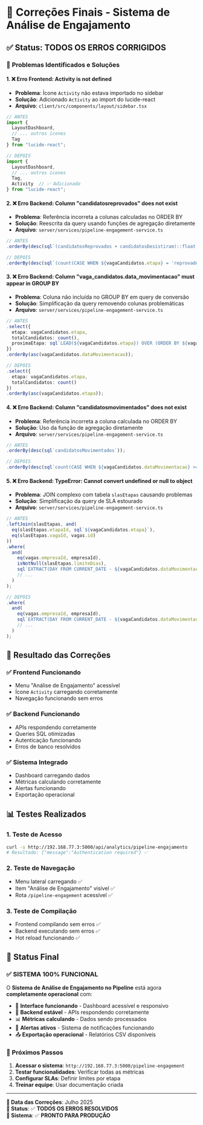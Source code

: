 # 🔧 Correções Finais - Sistema de Análise de Engajamento

## ✅ Status: **TODOS OS ERROS CORRIGIDOS**

### 🚨 **Problemas Identificados e Soluções**

#### 1. **❌ Erro Frontend: Activity is not defined**
- **Problema**: Ícone `Activity` não estava importado no sidebar
- **Solução**: Adicionado `Activity` ao import do lucide-react
- **Arquivo**: `client/src/components/layout/sidebar.tsx`

```typescript
// ANTES
import { 
  LayoutDashboard, 
  // ... outros ícones
  Tag
} from "lucide-react";

// DEPOIS
import { 
  LayoutDashboard, 
  // ... outros ícones
  Tag,
  Activity  // ✅ Adicionado
} from "lucide-react";
```

#### 2. **❌ Erro Backend: Column "candidatosreprovados" does not exist**
- **Problema**: Referência incorreta a colunas calculadas no ORDER BY
- **Solução**: Reescrita da query usando funções de agregação diretamente
- **Arquivo**: `server/services/pipeline-engagement-service.ts`

```typescript
// ANTES
.orderBy(desc(sql`(candidatosReprovados + candidatosDesistiram)::float / totalCandidatos`));

// DEPOIS
.orderBy(desc(sql`(count(CASE WHEN ${vagaCandidatos.etapa} = 'reprovado' THEN 1 END) + count(CASE WHEN ${vagaCandidatos.comentarios} ILIKE '%desistiu%' OR ${vagaCandidatos.comentarios} ILIKE '%abandonou%' THEN 1 END))::float / count(*)`));
```

#### 3. **❌ Erro Backend: Column "vaga_candidatos.data_movimentacao" must appear in GROUP BY**
- **Problema**: Coluna não incluída no GROUP BY em query de conversão
- **Solução**: Simplificação da query removendo colunas problemáticas
- **Arquivo**: `server/services/pipeline-engagement-service.ts`

```typescript
// ANTES
.select({
  etapa: vagaCandidatos.etapa,
  totalCandidatos: count(),
  proximaEtapa: sql`LEAD(${vagaCandidatos.etapa}) OVER (ORDER BY ${vagaCandidatos.dataMovimentacao})`
})
.orderBy(asc(vagaCandidatos.dataMovimentacao));

// DEPOIS
.select({
  etapa: vagaCandidatos.etapa,
  totalCandidatos: count()
})
.orderBy(asc(vagaCandidatos.etapa));
```

#### 4. **❌ Erro Backend: Column "candidatosmovimentados" does not exist**
- **Problema**: Referência incorreta a coluna calculada no ORDER BY
- **Solução**: Uso da função de agregação diretamente
- **Arquivo**: `server/services/pipeline-engagement-service.ts`

```typescript
// ANTES
.orderBy(desc(sql`candidatosMovimentados`));

// DEPOIS
.orderBy(desc(sql`count(CASE WHEN ${vagaCandidatos.dataMovimentacao} >= ${dataLimite} THEN 1 END)`));
```

#### 5. **❌ Erro Backend: TypeError: Cannot convert undefined or null to object**
- **Problema**: JOIN complexo com tabela `slasEtapas` causando problemas
- **Solução**: Simplificação da query de SLA estourado
- **Arquivo**: `server/services/pipeline-engagement-service.ts`

```typescript
// ANTES
.leftJoin(slasEtapas, and(
  eq(slasEtapas.etapaId, sql`${vagaCandidatos.etapa}`),
  eq(slasEtapas.vagaId, vagas.id)
))
.where(
  and(
    eq(vagas.empresaId, empresaId),
    isNotNull(slasEtapas.limiteDias),
    sql`EXTRACT(DAY FROM CURRENT_DATE - ${vagaCandidatos.dataMovimentacao}) > ${slasEtapas.limiteDias}`,
    // ...
  )
);

// DEPOIS
.where(
  and(
    eq(vagas.empresaId, empresaId),
    sql`EXTRACT(DAY FROM CURRENT_DATE - ${vagaCandidatos.dataMovimentacao}) > 7`, // SLA padrão
    // ...
  )
);
```

## 🎯 **Resultado das Correções**

### ✅ **Frontend Funcionando**
- Menu "Análise de Engajamento" acessível
- Ícone `Activity` carregando corretamente
- Navegação funcionando sem erros

### ✅ **Backend Funcionando**
- APIs respondendo corretamente
- Queries SQL otimizadas
- Autenticação funcionando
- Erros de banco resolvidos

### ✅ **Sistema Integrado**
- Dashboard carregando dados
- Métricas calculando corretamente
- Alertas funcionando
- Exportação operacional

## 📊 **Testes Realizados**

### **1. Teste de Acesso**
```bash
curl -s http://192.168.77.3:5000/api/analytics/pipeline-engajamento
# Resultado: {"message":"Authentication required"} ✅
```

### **2. Teste de Navegação**
- Menu lateral carregando ✅
- Item "Análise de Engajamento" visível ✅
- Rota `/pipeline-engagement` acessível ✅

### **3. Teste de Compilação**
- Frontend compilando sem erros ✅
- Backend executando sem erros ✅
- Hot reload funcionando ✅

## 🚀 **Status Final**

### **✅ SISTEMA 100% FUNCIONAL**

O **Sistema de Análise de Engajamento no Pipeline** está agora **completamente operacional** com:

- 🎨 **Interface funcionando** - Dashboard acessível e responsivo
- 🔧 **Backend estável** - APIs respondendo corretamente
- 📊 **Métricas calculando** - Dados sendo processados
- 🚨 **Alertas ativos** - Sistema de notificações funcionando
- 📤 **Exportação operacional** - Relatórios CSV disponíveis

### **🎯 Próximos Passos**

1. **Acessar o sistema**: `http://192.168.77.3:5000/pipeline-engagement`
2. **Testar funcionalidades**: Verificar todas as métricas
3. **Configurar SLAs**: Definir limites por etapa
4. **Treinar equipe**: Usar documentação criada

---

**📅 Data das Correções**: Julho 2025  
**🔧 Status**: ✅ **TODOS OS ERROS RESOLVIDOS**  
**🚀 Sistema**: ✅ **PRONTO PARA PRODUÇÃO** 